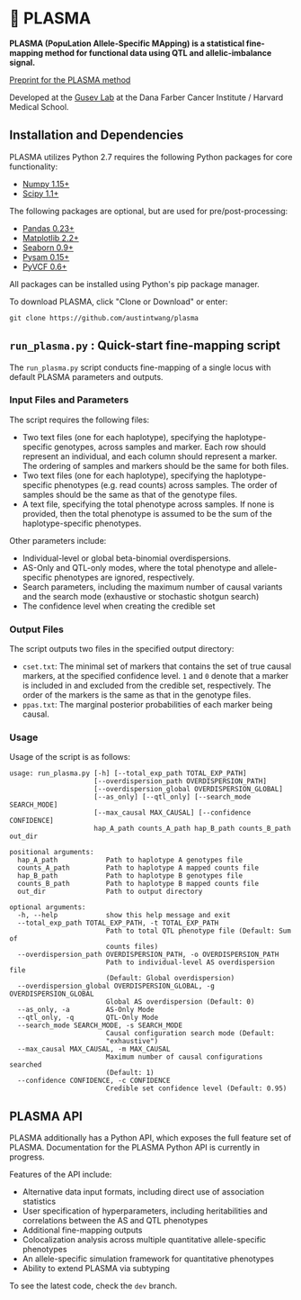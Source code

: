 # :crystal_ball: PLASMA

**PLASMA (PopuLation Allele-Specific MApping) is a statistical fine-mapping method for functional data using QTL and allelic-imbalance signal.**

[Preprint for the PLASMA method](https://www.biorxiv.org/content/10.1101/650242v1)

Developed at the [Gusev Lab](http://gusevlab.org/) at the Dana Farber Cancer Institute / Harvard Medical School.

## Installation and Dependencies

PLASMA utilizes Python 2.7 requires the following Python packages for core functionality:
* [Numpy 1.15+](https://scipy.org/install.html)
* [Scipy 1.1+](https://scipy.org/install.html)

The following packages are optional, but are used for pre/post-processing:
* [Pandas 0.23+](https://pandas.pydata.org/pandas-docs/stable/install.html)
* [Matplotlib 2.2+](https://matplotlib.org/users/installing.html)
* [Seaborn 0.9+](https://seaborn.pydata.org/installing.html)
* [Pysam 0.15+](https://pysam.readthedocs.io/en/latest/installation.html)
* [PyVCF 0.6+](https://pyvcf.readthedocs.io/en/latest/INTRO.html)

All packages can be installed using Python's pip package manager.

To download PLASMA, click "Clone or Download" or enter:
```
git clone https://github.com/austintwang/plasma
```

## `run_plasma.py` : Quick-start fine-mapping script

The `run_plasma.py` script conducts fine-mapping of a single locus with default PLASMA parameters and outputs.

### Input Files and Parameters
The script requires the following files:
* Two text files (one for each haplotype), specifying the haplotype-specific genotypes, across samples and marker. Each row should represent an individual, and each column should represent a marker. The ordering of samples and markers should be the same for both files.
* Two text files (one for each haplotype), specifying the haplotype-specific phenotypes (e.g. read counts) across samples. The order of samples should be the same as that of the genotype files.
* A text file, specifying the total phenotype across samples. If none is provided, then the total phenotype is assumed to be the sum of the haplotype-specific phenotypes.

Other parameters include:
* Individual-level or global beta-binomial overdispersions.
* AS-Only and QTL-only modes, where the total phenotype and allele-specific phenotypes are ignored, respectively.
* Search parameters, including the maximum number of causal variants and the search mode (exhaustive or stochastic shotgun search)
* The confidence level when creating the credible set

### Output Files
The script outputs two files in the specified output directory:
* `cset.txt`: The minimal set of markers that contains the set of true causal markers, at the specified confidence level. `1` and `0` denote that a marker is included in and excluded from the credible set, respectively. The order of the markers is the same as that in the genotype files.
* `ppas.txt`: The marginal posterior probabilities of each marker being causal.

### Usage
Usage of the script is as follows:
```
usage: run_plasma.py [-h] [--total_exp_path TOTAL_EXP_PATH]
                     [--overdispersion_path OVERDISPERSION_PATH]
                     [--overdispersion_global OVERDISPERSION_GLOBAL]
                     [--as_only] [--qtl_only] [--search_mode SEARCH_MODE]
                     [--max_causal MAX_CAUSAL] [--confidence CONFIDENCE]
                     hap_A_path counts_A_path hap_B_path counts_B_path out_dir

positional arguments:
  hap_A_path            Path to haplotype A genotypes file
  counts_A_path         Path to haplotype A mapped counts file
  hap_B_path            Path to haplotype B genotypes file
  counts_B_path         Path to haplotype B mapped counts file
  out_dir               Path to output directory

optional arguments:
  -h, --help            show this help message and exit
  --total_exp_path TOTAL_EXP_PATH, -t TOTAL_EXP_PATH
                        Path to total QTL phenotype file (Default: Sum of
                        counts files)
  --overdispersion_path OVERDISPERSION_PATH, -o OVERDISPERSION_PATH
                        Path to individual-level AS overdispersion file
                        (Default: Global overdispersion)
  --overdispersion_global OVERDISPERSION_GLOBAL, -g OVERDISPERSION_GLOBAL
                        Global AS overdispersion (Default: 0)
  --as_only, -a         AS-Only Mode
  --qtl_only, -q        QTL-Only Mode
  --search_mode SEARCH_MODE, -s SEARCH_MODE
                        Causal configuration search mode (Default:
                        "exhaustive")
  --max_causal MAX_CAUSAL, -m MAX_CAUSAL
                        Maximum number of causal configurations searched
                        (Default: 1)
  --confidence CONFIDENCE, -c CONFIDENCE
                        Credible set confidence level (Default: 0.95)

```

## PLASMA API

PLASMA additionally has a Python API, which exposes the full feature set of PLASMA. Documentation for the PLASMA Python API is currently in progress. 

Features of the API include:
* Alternative data input formats, including direct use of association statistics
* User specification of hyperparameters, including heritabilities and correlations between the AS and QTL phenotypes
* Additional fine-mapping outputs
* Colocalization analysis across multiple quantitative allele-specific phenotypes
* An allele-specific simulation framework for quantitative phenotypes
* Ability to extend PLASMA via subtyping

To see the latest code, check the `dev` branch.
